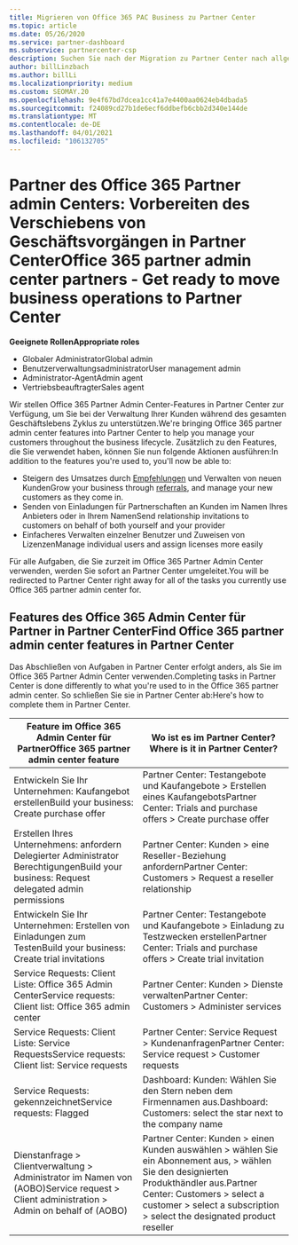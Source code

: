```yaml
---
title: Migrieren von Office 365 PAC Business zu Partner Center
ms.topic: article
ms.date: 05/26/2020
ms.service: partner-dashboard
ms.subservice: partnercenter-csp
description: Suchen Sie nach der Migration zu Partner Center nach allgemeinen Features von Office 365 Partner Admin Center (PAC), wie z. b. das Erstellen von Geschäfts-und Service Anfragen.
author: billLinzbach
ms.author: billLi
ms.localizationpriority: medium
ms.custom: SEOMAY.20
ms.openlocfilehash: 9e4f67bd7dcea1cc41a7e4400aa0624eb4dbada5
ms.sourcegitcommit: f24089cd27b1de6ecf6ddbefb6cbb2d340e144de
ms.translationtype: MT
ms.contentlocale: de-DE
ms.lasthandoff: 04/01/2021
ms.locfileid: "106132705"
---
```

# <a name="office-365-partner-admin-center-partners---get-ready-to-move-business-operations-to-partner-center"></a><span data-ttu-id="cfef6-103">Partner des Office 365 Partner admin Centers: Vorbereiten des Verschiebens von Geschäftsvorgängen in Partner Center</span><span class="sxs-lookup"><span data-stu-id="cfef6-103">Office 365 partner admin center partners - Get ready to move business operations to Partner Center</span></span>

<span data-ttu-id="cfef6-104">**Geeignete Rollen**</span><span class="sxs-lookup"><span data-stu-id="cfef6-104">**Appropriate roles**</span></span>

- <span data-ttu-id="cfef6-105">Globaler Administrator</span><span class="sxs-lookup"><span data-stu-id="cfef6-105">Global admin</span></span>
- <span data-ttu-id="cfef6-106">Benutzerverwaltungsadministrator</span><span class="sxs-lookup"><span data-stu-id="cfef6-106">User management admin</span></span>
- <span data-ttu-id="cfef6-107">Administrator-Agent</span><span class="sxs-lookup"><span data-stu-id="cfef6-107">Admin agent</span></span>
- <span data-ttu-id="cfef6-108">Vertriebsbeauftragter</span><span class="sxs-lookup"><span data-stu-id="cfef6-108">Sales agent</span></span>

<span data-ttu-id="cfef6-109">Wir stellen Office 365 Partner Admin Center-Features in Partner Center zur Verfügung, um Sie bei der Verwaltung Ihrer Kunden während des gesamten Geschäftslebens Zyklus zu unterstützen.</span><span class="sxs-lookup"><span data-stu-id="cfef6-109">We're bringing Office 365 partner admin center features into Partner Center to help you manage your customers throughout the business lifecycle.</span></span> <span data-ttu-id="cfef6-110">Zusätzlich zu den Features, die Sie verwendet haben, können Sie nun folgende Aktionen ausführen:</span><span class="sxs-lookup"><span data-stu-id="cfef6-110">In addition to the features you're used to, you'll now be able to:</span></span>

- <span data-ttu-id="cfef6-111">Steigern des Umsatzes durch [Empfehlungen](referrals.md) und Verwalten von neuen Kunden</span><span class="sxs-lookup"><span data-stu-id="cfef6-111">Grow your business through [referrals](referrals.md), and manage your new customers as they come in.</span></span>
- <span data-ttu-id="cfef6-112">Senden von Einladungen für Partnerschaften an Kunden im Namen Ihres Anbieters oder in Ihrem Namen</span><span class="sxs-lookup"><span data-stu-id="cfef6-112">Send relationship invitations to customers on behalf of both yourself and your provider</span></span>
- <span data-ttu-id="cfef6-113">Einfacheres Verwalten einzelner Benutzer und Zuweisen von Lizenzen</span><span class="sxs-lookup"><span data-stu-id="cfef6-113">Manage individual users and assign licenses more easily</span></span>

<span data-ttu-id="cfef6-114">Für alle Aufgaben, die Sie zurzeit im Office 365 Partner Admin Center verwenden, werden Sie sofort an Partner Center umgeleitet.</span><span class="sxs-lookup"><span data-stu-id="cfef6-114">You will be redirected to Partner Center right away for all of the tasks you currently use Office 365 partner admin center for.</span></span>

## <a name="find-office-365-partner-admin-center-features-in-partner-center"></a><span data-ttu-id="cfef6-115">Features des Office 365 Admin Center für Partner in Partner Center</span><span class="sxs-lookup"><span data-stu-id="cfef6-115">Find Office 365 partner admin center features in Partner Center</span></span>

<span data-ttu-id="cfef6-116">Das Abschließen von Aufgaben in Partner Center erfolgt anders, als Sie im Office 365 Partner Admin Center verwenden.</span><span class="sxs-lookup"><span data-stu-id="cfef6-116">Completing tasks in Partner Center is done differently to what you're used to in the Office 365 partner admin center.</span></span> <span data-ttu-id="cfef6-117">So schließen Sie sie in Partner Center ab:</span><span class="sxs-lookup"><span data-stu-id="cfef6-117">Here's how to complete them in Partner Center.</span></span>

| <span data-ttu-id="cfef6-118">Feature im Office 365 Admin Center für Partner</span><span class="sxs-lookup"><span data-stu-id="cfef6-118">Office 365 partner admin center feature</span></span>                       | <span data-ttu-id="cfef6-119">Wo ist es im Partner Center?</span><span class="sxs-lookup"><span data-stu-id="cfef6-119">Where is it in Partner Center?</span></span> | 
|   -----------------------------------------------  | -------------- |
| <span data-ttu-id="cfef6-120">Entwickeln Sie Ihr Unternehmen: Kaufangebot erstellen</span><span class="sxs-lookup"><span data-stu-id="cfef6-120">Build your business: Create purchase offer</span></span> | <span data-ttu-id="cfef6-121">Partner Center: Testangebote und Kaufangebote > Erstellen eines Kaufangebots</span><span class="sxs-lookup"><span data-stu-id="cfef6-121">Partner Center: Trials and purchase offers > Create purchase offer</span></span> |
| <span data-ttu-id="cfef6-122">Erstellen Ihres Unternehmens: anfordern Delegierter Administrator Berechtigungen</span><span class="sxs-lookup"><span data-stu-id="cfef6-122">Build your business: Request delegated admin permissions</span></span> | <span data-ttu-id="cfef6-123">Partner Center: Kunden > eine Reseller-Beziehung anfordern</span><span class="sxs-lookup"><span data-stu-id="cfef6-123">Partner Center: Customers > Request a reseller relationship</span></span> |
| <span data-ttu-id="cfef6-124">Entwickeln Sie Ihr Unternehmen: Erstellen von Einladungen zum Testen</span><span class="sxs-lookup"><span data-stu-id="cfef6-124">Build your business: Create trial invitations</span></span> | <span data-ttu-id="cfef6-125">Partner Center: Testangebote und Kaufangebote > Einladung zu Testzwecken erstellen</span><span class="sxs-lookup"><span data-stu-id="cfef6-125">Partner Center: Trials and purchase offers > Create trial invitation</span></span> |
| <span data-ttu-id="cfef6-126">Service Requests: Client Liste: Office 365 Admin Center</span><span class="sxs-lookup"><span data-stu-id="cfef6-126">Service requests: Client list: Office 365 admin center</span></span> | <span data-ttu-id="cfef6-127">Partner Center: Kunden > Dienste verwalten</span><span class="sxs-lookup"><span data-stu-id="cfef6-127">Partner Center: Customers > Administer services</span></span> |
| <span data-ttu-id="cfef6-128">Service Requests: Client Liste: Service Requests</span><span class="sxs-lookup"><span data-stu-id="cfef6-128">Service requests: Client list: Service requests</span></span> | <span data-ttu-id="cfef6-129">Partner Center: Service Request > Kundenanfragen</span><span class="sxs-lookup"><span data-stu-id="cfef6-129">Partner Center: Service request > Customer requests</span></span> |
| <span data-ttu-id="cfef6-130">Service Requests: gekennzeichnet</span><span class="sxs-lookup"><span data-stu-id="cfef6-130">Service requests: Flagged</span></span> | <span data-ttu-id="cfef6-131">Dashboard: Kunden: Wählen Sie den Stern neben dem Firmennamen aus.</span><span class="sxs-lookup"><span data-stu-id="cfef6-131">Dashboard: Customers: select the star next to the company name</span></span> |
| <span data-ttu-id="cfef6-132">Dienstanfrage > Clientverwaltung > Administrator im Namen von (AOBO)</span><span class="sxs-lookup"><span data-stu-id="cfef6-132">Service request > Client administration > Admin on behalf of (AOBO)</span></span> | <span data-ttu-id="cfef6-133">Partner Center: Kunden > einen Kunden auswählen > wählen Sie ein Abonnement aus, > wählen Sie den designierten Produkthändler aus.</span><span class="sxs-lookup"><span data-stu-id="cfef6-133">Partner Center: Customers > select a customer > select a subscription > select the designated product reseller</span></span> |

